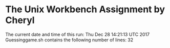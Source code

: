 # The Unix Workbench Assignment by Cheryl
The current date and time of this run: Thu Dec 28 14:21:13 UTC 2017
Guessinggame.sh contains the following number of lines:
32

